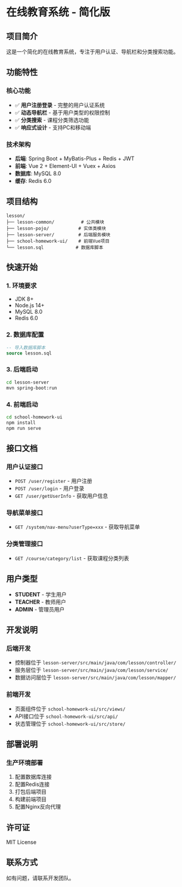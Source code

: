 # 在线教育系统 - 简化版

## 项目简介

这是一个简化的在线教育系统，专注于用户认证、导航栏和分类搜索功能。

## 功能特性

### 核心功能
- ✅ **用户注册登录** - 完整的用户认证系统
- ✅ **动态导航栏** - 基于用户类型的权限控制
- ✅ **分类搜索** - 课程分类筛选功能
- ✅ **响应式设计** - 支持PC和移动端

### 技术架构
- **后端**: Spring Boot + MyBatis-Plus + Redis + JWT
- **前端**: Vue 2 + Element-UI + Vuex + Axios
- **数据库**: MySQL 8.0
- **缓存**: Redis 6.0

## 项目结构

```
lesson/
├── lesson-common/          # 公共模块
├── lesson-pojo/           # 实体类模块
├── lesson-server/         # 后端服务模块
├── school-homework-ui/    # 前端Vue项目
└── lesson.sql            # 数据库脚本
```

## 快速开始

### 1. 环境要求
- JDK 8+
- Node.js 14+
- MySQL 8.0
- Redis 6.0

### 2. 数据库配置
```sql
-- 导入数据库脚本
source lesson.sql
```

### 3. 后端启动
```bash
cd lesson-server
mvn spring-boot:run
```

### 4. 前端启动
```bash
cd school-homework-ui
npm install
npm run serve
```

## 接口文档

### 用户认证接口
- `POST /user/register` - 用户注册
- `POST /user/login` - 用户登录
- `GET /user/getUserInfo` - 获取用户信息

### 导航菜单接口
- `GET /system/nav-menu?userType=xxx` - 获取导航菜单

### 分类管理接口
- `GET /course/category/list` - 获取课程分类列表

## 用户类型

- **STUDENT** - 学生用户
- **TEACHER** - 教师用户  
- **ADMIN** - 管理员用户

## 开发说明

### 后端开发
- 控制器位于 `lesson-server/src/main/java/com/lesson/controller/`
- 服务层位于 `lesson-server/src/main/java/com/lesson/service/`
- 数据访问层位于 `lesson-server/src/main/java/com/lesson/mapper/`

### 前端开发
- 页面组件位于 `school-homework-ui/src/views/`
- API接口位于 `school-homework-ui/src/api/`
- 状态管理位于 `school-homework-ui/src/store/`

## 部署说明

### 生产环境部署
1. 配置数据库连接
2. 配置Redis连接
3. 打包后端项目
4. 构建前端项目
5. 配置Nginx反向代理

## 许可证

MIT License

## 联系方式

如有问题，请联系开发团队。 